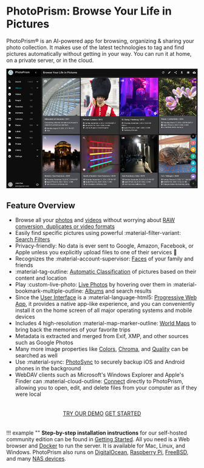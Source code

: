 # PhotoPrism: Browse Your Life in Pictures

PhotoPrism® is an AI-powered app for browsing, organizing & sharing your photo collection. It makes use of the latest technologies to tag and find pictures automatically without getting in your way. You can run it at home, on a private server, or in the cloud.

![Screenshot](img/preview.jpg)

## Feature Overview ##

* Browse all your [photos](https://docs.photoprism.org/user-guide/organize/browse/) and [videos](https://demo.photoprism.org/videos) without worrying about [RAW conversion, duplicates or video formats](https://docs.photoprism.org/user-guide/settings/library/)
* Easily find specific pictures using powerful :material-filter-variant: [Search Filters](https://demo.photoprism.org/browse?view=cards&q=flower%20color%3Ared)
* Privacy-friendly: No data is ever sent to Google, Amazon, Facebook, or Apple unless you explicitly upload files to one of their services :closed_lock_with_key:
* Recognizes the :material-account-supervisor: [Faces](https://demo.photoprism.org/people) of your family and friends
* :material-tag-outline: [Automatic Classification](https://demo.photoprism.org/labels) of pictures based on their content and location 
* Play :custom-live-photo: [Live Photos](https://demo.photoprism.org/browse?view=cards&q=type%3Alive) by hovering over them in :material-bookmark-multiple-outline: [Albums](https://demo.photoprism.org/albums) and search results
* Since the [User Interface](https://demo.photoprism.org/) is a :material-language-html5: [Progressive Web App](https://developer.mozilla.org/en-US/docs/Web/Progressive_web_apps),
  it provides a native app-like experience, and you can conveniently install it on the home screen of all major operating systems and mobile devices
* Includes 4 high-resolution :material-map-marker-outline: [World Maps](https://demo.photoprism.org/places) to bring back the memories of your favorite trips
* Metadata is extracted and merged from Exif, XMP, and other sources such as Google Photos
* Many more image properties like [Colors](https://demo.photoprism.org/browse?view=cards&q=color:red), [Chroma](https://demo.photoprism.org/browse?view=cards&q=mono%3Atrue), and [Quality](https://demo.photoprism.org/review) can be searched as well
* Use :material-sync: [PhotoSync](https://www.photosync-app.com/) to securely backup iOS and Android phones in the background
* WebDAV clients such as Microsoft's Windows Explorer and Apple's Finder can :material-cloud-outline: [Connect](https://docs.photoprism.org/user-guide/sync/webdav/) directly to PhotoPrism, allowing you to open, edit, and delete files from your computer as if they were local

<p style="text-align: center; padding: 20px 4px;">
  <a class="action-button" href="https://demo.photoprism.org/" target="_blank">TRY OUR DEMO</a>
  <a class="action-button" href="getting-started/">GET STARTED</a>
</p>

!!! example ""
    **Step-by-step installation instructions** for our self-hosted community edition can be found 
    in [Getting Started](getting-started/index.md). All you need is a Web browser and 
    [Docker](https://store.docker.com/search?type=edition&offering=community) to run the server.
    It is available for Mac, Linux, and Windows. PhotoPrism also runs on [DigitalOcean](getting-started/cloud/digitalocean.md), 
    [Raspberry Pi](getting-started/raspberry-pi.md), [FreeBSD](getting-started/freebsd.md), and many 
    [NAS devices](getting-started/nas/synology.md).

